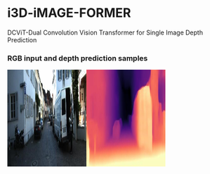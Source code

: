# i3D-iMAGE-FORMER
 DCViT-Dual Convolution Vision Transformer for Single Image Depth Prediction
 ### RGB input and depth prediction samples
 <div style="display: flex;">
 <img src="samples/rgb399img.jpg" alt="Example Image" width="180" height="220">
<img src="samples/399img.jpg" alt="Example Image" width="180" height="220">
 </div>
